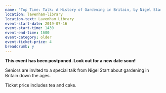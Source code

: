 ```yaml
---
name: "Top Time: Talk: A History of Gardening in Britain, by Nigel Start - POSTPONED"
location: lavenham-library
location-text: Lavenham Library
event-start-date: 2019-07-16
event-start-time: 1430
event-end-time: 1600
event-category: older
event-ticket-price: 4
breadcrumb: y
---
```


**This event has been postponed. Look out for a new date soon!**

Seniors are invited to a special talk from Nigel Start about gardening in Britain down the ages.

Ticket price includes tea and cake.
